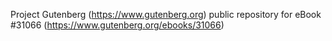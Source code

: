 Project Gutenberg (https://www.gutenberg.org) public repository for eBook #31066 (https://www.gutenberg.org/ebooks/31066)
